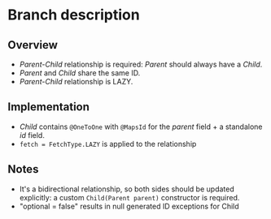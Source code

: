 # Branch description
## Overview
- _Parent-Child_ relationship is required: _Parent_ should always have a _Child_.
- _Parent_ and _Child_ share the same ID.
- _Parent-Child_ relationship is LAZY.

## Implementation
 - _Child_ contains `@OneToOne` with `@MapsId` for the _parent_ field + a standalone _id_ field.
 - `fetch = FetchType.LAZY` is applied to the relationship

## Notes
- It's a bidirectional relationship, so both sides should be updated explicitly: a custom `Child(Parent parent)` constructor is required.
- "optional = false" results in null generated ID exceptions for Child
